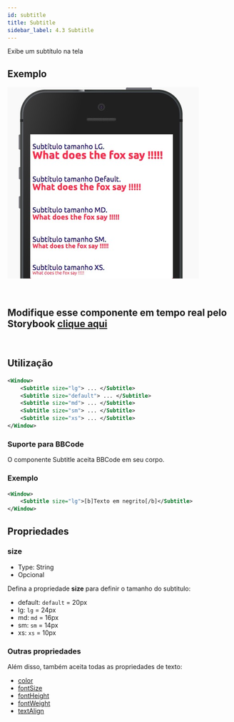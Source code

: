 ```yaml
---
id: subtitle
title: Subtitle
sidebar_label: 4.3 Subtitle
---
```


Exibe um subtítulo na tela

## Exemplo

![subtitle](assets/images_components/v2.0.0/subtitle.jpg)

<br>

## Modifique esse componente em tempo real pelo Storybook [clique aqui](https://ame-miniapp-components.calindra.com.br/storybook/?path=/story/textos-subtitle--basic)

<br>

## Utilização

```xml
<Window>
    <Subtitle size="lg"> ... </Subtitle>
    <Subtitle size="default"> ... </Subtitle>
    <Subtitle size="md"> ... </Subtitle>
    <Subtitle size="sm"> ... </Subtitle>
    <Subtitle size="xs"> ... </Subtitle>
</Window>
```

### Suporte para BBCode

O componente Subtitle aceita BBCode em seu corpo.

### Exemplo

```xml
<Window>
    <Subtitle size="lg">[b]Texto em negrito[/b]</Subtitle>
</Window>
```

## Propriedades

### size

- Type: String
- Opcional

Defina a propriedade **size** para definir o tamanho do subtitulo:

* default: `default` = 20px
* lg: `lg` = 24px
* md: `md` = 16px
* sm: `sm` = 14px
* xs: `xs` = 10px

### Outras propriedades

Além disso, também aceita todas as propriedades de texto:

* [color](colorText.md)
* [fontSize](fontSizes.md)
* [fontHeight](fontHeight.md)
* [fontWeight](fontWeight.md)
* [textAlign](textAlign.md)
